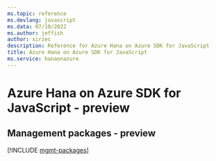 ```yaml
---
ms.topic: reference
ms.devlang: javascript
ms.data: 07/18/2022
ms.author: jeffish
author: xirzec
description: Reference for Azure Hana on Azure SDK for JavaScript
title: Azure Hana on Azure SDK for JavaScript
ms.service: hanaonazure
---
```

# Azure Hana on Azure SDK for JavaScript - preview

## Management packages - preview
[!INCLUDE [mgmt-packages](hana-on-azure-mgmt-index.md)]
